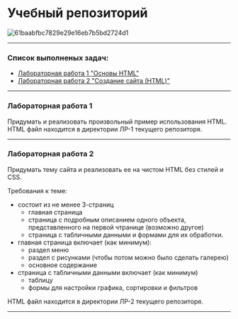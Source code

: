 # Учебный репозиторий

![61baabfbc7829e29e16eb7b5bd2724d1](https://github.com/FEFU-Oidaho/webproga1/assets/76991612/88e0bb8d-8ba2-45eb-ae81-8df906a5d029)

---

### Список выполненых задач:
 - [Лабораторная работа 1 "Основы HTML"](##лабораторная-работа-1)
 - [Лабораторная работа 2 "Создание сайта (НТМL)"](##лабораторная-работа-2)

---

### Лабораторная работа 1
Придумать и реализовать произвольный пример использования HTML. <br>
HTML файл находится в директории ЛР-1 текущего репозиторя.

---

### Лабораторная работа 2
Придумать тему сайта и реализовать ее на чистом HTML без стилей и CSS. <br>

Требования к теме:
 - состоит из не менее 3-страниц
   - главная страница
   - страница с подробным описанием одного объекта, представленного на первой чтранице (возможно другое)
   - страница с табличными данными и формами для их обработки.
 - главная страница включает (как минимум):
   - раздел меню 
   - раздел с рисунками (чтобы потом можно было сделать галерею)
   - основное содержание
 - страница с табличными данными включает (как минимум)
   - таблицу
   - формы для настройки графика, сортировки и фильтров
  
HTML файл находится в директории ЛР-2 текущего репозиторя.

---
